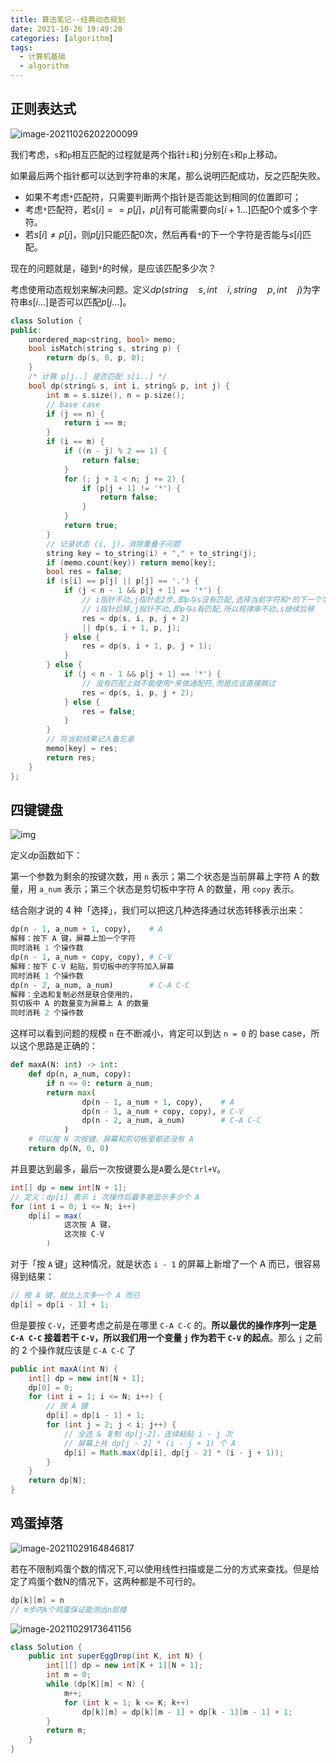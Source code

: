 ```yaml
---
title: 算法笔记--经典动态规划
date: 2021-10-26 19:49:20
categories: [algorithm]
tags:
  - 计算机基础
  - algorithm
---
```


## 正则表达式

![image-20211026202200099](https://gitee.com/cao_ziqiang/img/raw/master/20211026202200.png)

我们考虑，`s`和`p`相互匹配的过程就是两个指针`i`和`j`分别在`s`和`p`上移动。

如果最后两个指针都可以达到字符串的末尾，那么说明匹配成功，反之匹配失败。

- 如果不考虑`*`匹配符，只需要判断两个指针是否能达到相同的位置即可；
- 考虑`*`匹配符，若$s[i] == p[j]$，$p[j]$有可能需要向$s[i+1...]$匹配$0$个或多个字符。
- 若$s[i] \neq p[j]$，则$p[j]$只能匹配0次，然后再看`*`的下一个字符是否能与$s[i]$匹配。

现在的问题就是，碰到`*`的时候，是应该匹配多少次？

考虑使用动态规划来解决问题。定义$dp(string\quad s,int\quad i, string \quad p, int\quad j )$为字符串$s[i...]$是否可以匹配$p[j...]$。

```cpp
class Solution {
public:
    unordered_map<string, bool> memo;
    bool isMatch(string s, string p) {
        return dp(s, 0, p, 0);
    }
    /* 计算 p[j..] 是否匹配 s[i..] */
    bool dp(string& s, int i, string& p, int j) {
        int m = s.size(), n = p.size();
        // base case
        if (j == n) {
            return i == m;
        }
        if (i == m) {
            if ((n - j) % 2 == 1) {
                return false;
            }
            for (; j + 1 < n; j += 2) {
                if (p[j + 1] != '*') {
                    return false;
                }
            }
            return true;
        }
        // 记录状态 (i, j)，消除重叠子问题
        string key = to_string(i) + "," + to_string(j);
        if (memo.count(key)) return memo[key];
        bool res = false;
        if (s[i] == p[j] || p[j] == '.') {
            if (j < n - 1 && p[j + 1] == '*') {
                // i指针不动,j指针走2步,即p与s没有匹配,选择当前字符和*的下一个字符来与s匹配
                // i指针后移,j指针不动,即p与s有匹配,所以规律串不动,s继续后移
                res = dp(s, i, p, j + 2)
                || dp(s, i + 1, p, j);
            } else {
                res = dp(s, i + 1, p, j + 1);
            }
        } else {
            if (j < n - 1 && p[j + 1] == '*') {
                // 没有匹配上就不能使用*来做通配符,而是应该直接跳过
                res = dp(s, i, p, j + 2);
            } else {
                res = false;
            }
        }
        // 将当前结果记入备忘录
        memo[key] = res;
        return res;
    }
};
```

## 四键键盘

![img](https://gitee.com/cao_ziqiang/img/raw/master/20211026211918.png)

定义$dp$函数如下：

第一个参数为剩余的按键次数，用 `n` 表示；第二个状态是当前屏幕上字符 A 的数量，用 `a_num` 表示；第三个状态是剪切板中字符 A 的数量，用 `copy` 表示。

结合刚才说的 4 种「选择」，我们可以把这几种选择通过状态转移表示出来：

```python
dp(n - 1, a_num + 1, copy),    # A
解释：按下 A 键，屏幕上加一个字符
同时消耗 1 个操作数
dp(n - 1, a_num + copy, copy), # C-V
解释：按下 C-V 粘贴，剪切板中的字符加入屏幕
同时消耗 1 个操作数
dp(n - 2, a_num, a_num)        # C-A C-C
解释：全选和复制必然是联合使用的，
剪切板中 A 的数量变为屏幕上 A 的数量
同时消耗 2 个操作数
```

这样可以看到问题的规模 `n` 在不断减小，肯定可以到达 `n = 0` 的 base case，所以这个思路是正确的：

```python
def maxA(N: int) -> int:
    def dp(n, a_num, copy):
        if n <= 0: return a_num;
        return max(
                dp(n - 1, a_num + 1, copy),    # A
                dp(n - 1, a_num + copy, copy), # C-V
                dp(n - 2, a_num, a_num)        # C-A C-C
            )
    # 可以按 N 次按键，屏幕和剪切板里都还没有 A
    return dp(N, 0, 0)
```

并且要达到最多，最后一次按键要么是`A`要么是`Ctrl+V`。

```java
int[] dp = new int[N + 1];
// 定义：dp[i] 表示 i 次操作后最多能显示多少个 A
for (int i = 0; i <= N; i++) 
    dp[i] = max(
            这次按 A 键，
            这次按 C-V
        )
```

对于「按 `A` 键」这种情况，就是状态 `i - 1` 的屏幕上新增了一个 A 而已，很容易得到结果：

```java
// 按 A 键，就比上次多一个 A 而已
dp[i] = dp[i - 1] + 1;
```

但是要按 `C-V`，还要考虑之前是在哪里 `C-A C-C` 的。**所以最优的操作序列一定是 `C-A C-C` 接着若干 `C-V`，所以我们用一个变量 `j` 作为若干 `C-V` 的起点**。那么 `j` 之前的 2 个操作就应该是 `C-A C-C` 了

```java
public int maxA(int N) {
    int[] dp = new int[N + 1];
    dp[0] = 0;
    for (int i = 1; i <= N; i++) {
        // 按 A 键
        dp[i] = dp[i - 1] + 1;
        for (int j = 2; j < i; j++) {
            // 全选 & 复制 dp[j-2]，连续粘贴 i - j 次
            // 屏幕上共 dp[j - 2] * (i - j + 1) 个 A
            dp[i] = Math.max(dp[i], dp[j - 2] * (i - j + 1));
        }
    }
    return dp[N];
}
```

## 鸡蛋掉落

![image-20211029164846817](https://gitee.com/cao_ziqiang/img/raw/master/20211029164846.png)

若在不限制鸡蛋个数的情况下,可以使用线性扫描或是二分的方式来查找。但是给定了鸡蛋个数N的情况下，这两种都是不可行的。

```java
dp[k][m] = n
// m步内k个鸡蛋保证能测出n层楼
```

![image-20211029173641156](https://gitee.com/cao_ziqiang/img/raw/master/20211029173641.png)

```java
class Solution {
    public int superEggDrop(int K, int N) {
        int[][] dp = new int[K + 1][N + 1];
        int m = 0;
        while (dp[K][m] < N) {
            m++;
            for (int k = 1; k <= K; k++)
                dp[k][m] = dp[k][m - 1] + dp[k - 1][m - 1] + 1;
        }
        return m;
    }
}
```

